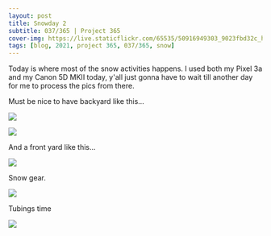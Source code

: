 ```yaml
---
layout: post
title: Snowday 2
subtitle: 037/365 | Project 365
cover-img: https://live.staticflickr.com/65535/50916949303_9023fbd32c_h.jpg
tags: [blog, 2021, project 365, 037/365, snow]
---
```

Today is where most of the snow activities happens. I used both my Pixel 3a and my Canon 5D MKII today, y'all just gonna have to wait till another day for me to process the pics from there.

Must be nice to have backyard like this... 
<p class="post-img-wrap">
  <img src="https://live.staticflickr.com/65535/50916924801_80dbd781f7_h.jpg">
</p>
<p class="post-img-wrap">
  <img src="https://live.staticflickr.com/65535/50914659388_06901b443d_h.jpg">
</p>
And a front yard like this...
<p class="post-img-wrap">
  <img src="https://live.staticflickr.com/65535/50916838181_1f8695aab0_h.jpg">
</p>
Snow gear.
<p class="post-img-wrap">
  <img src="https://live.staticflickr.com/65535/50917049912_6a80d8ba0f_h.jpg">
</p>
Tubings time
<p class="post-img-wrap">
  <img src="https://live.staticflickr.com/65535/50916870751_a88a118fb1_h.jpg">
</p>
